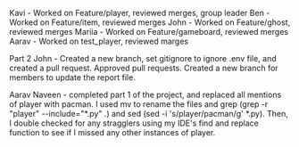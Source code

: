Kavi - Worked on Feature/player, reviewed merges, group leader
Ben - Worked on Feature/item, reviewed merges
John - Worked on Feature/ghost, reviewed merges
Mariia - Worked on Feature/gameboard, reviewed merges
Aarav - Worked on test_player, reviewed marges


Part 2
John - Created a new branch, set gitignore to ignore .env file, and created a pull request. Approved pull requests. Created a new branch for members to update the report file.

Aarav Naveen - completed part 1 of the project, and replaced all mentions of player with pacman. I used mv to rename the files and grep (grep -r "player" --include="*.py" .) and sed (sed -i 's/player/pacman/g' *.py). Then, I double checked for any stragglers using my IDE's find and replace function to see if I missed any other instances of player.

